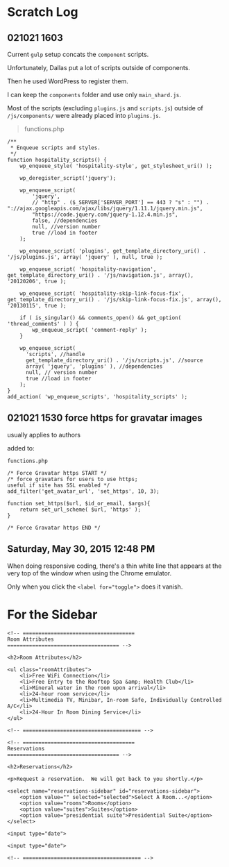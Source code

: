# Scratch Log

## 021021 1603

Current `gulp` setup concats the `component` scripts.

Unfortunately, Dallas put a lot of scripts outside of components.

Then he used WordPress to register them.

I can keep the `components` folder and use only `main_shard.js`.

Most of the scripts (excluding `plugins.js` and `scripts.js`) outside of `/js/components/` were already placed into `plugins.js`.

> functions.php

```
/**
 * Enqueue scripts and styles.
 */
function hospitality_scripts() {
	wp_enqueue_style( 'hospitality-style', get_stylesheet_uri() );

	wp_deregister_script('jquery');

	wp_enqueue_script(
		'jquery',
		// "http" . ($_SERVER['SERVER_PORT'] == 443 ? "s" : "") . "://ajax.googleapis.com/ajax/libs/jquery/1.11.1/jquery.min.js",
		"https://code.jquery.com/jquery-1.12.4.min.js",
		false, //dependencies
		null, //version number
		true //load in footer
	);

	wp_enqueue_script( 'plugins', get_template_directory_uri() . '/js/plugins.js', array( 'jquery' ), null, true );

	wp_enqueue_script( 'hospitality-navigation', get_template_directory_uri() . '/js/navigation.js', array(), '20120206', true );

	wp_enqueue_script( 'hospitality-skip-link-focus-fix', get_template_directory_uri() . '/js/skip-link-focus-fix.js', array(), '20130115', true );

	if ( is_singular() && comments_open() && get_option( 'thread_comments' ) ) {
		wp_enqueue_script( 'comment-reply' );
	}

	wp_enqueue_script(
	  'scripts', //handle
	  get_template_directory_uri() . '/js/scripts.js', //source
	  array( 'jquery', 'plugins' ), //dependencies
	  null, // version number
	  true //load in footer
	);
}
add_action( 'wp_enqueue_scripts', 'hospitality_scripts' );
```

## 021021 1530 force https for gravatar images

usually applies to authors

added to:

`functions.php`

```
/* Force Gravatar https START */
/* force gravatars for users to use https;
useful if site has SSL enabled */
add_filter('get_avatar_url', 'set_https', 10, 3);

function set_https($url, $id_or_email, $args){
	return set_url_scheme( $url, 'https' );
}

/* Force Gravatar https END */
```

## **Saturday, May 30, 2015 12:48 PM**

When doing responsive coding, there's a thin white line that appears at the very top of the window when using the Chrome emulator.

Only when you click the `<label for="toggle">` does it vanish.


# For the Sidebar

<div id="secondary" class="widget-area" role="complementary">
	<?php dynamic_sidebar( 'sidebar-1' ); ?>

	<!-- ====================================
	Room Attributes 
	==================================== -->

	<h2>Room Attributes</h2>

	<ul class="roomAttributes">
		<li>Free WiFi Connection</li>
		<li>Free Entry to the Rooftop Spa &amp; Health Club</li>
		<li>Mineral water in the room upon arrival</li>
		<li>24-hour room service</li>
		<li>Multimedia TV, Minibar, In-room Safe, Individually Controlled A/C</li>
		<li>24-Hour In Room Dining Service</li>
	</ul>

	<!-- ====================================== -->

	<!-- ====================================
	Reservations 
	==================================== -->

	<h2>Reservations</h2>

	<p>Request a reservation.  We will get back to you shortly.</p>

	<select name="reservations-sidebar" id="reservations-sidebar">
		<option value="" selected="selected">Select A Room...</option>
		<option value="rooms">Rooms</option>
		<option value="suites">Suites</option>
		<option value="presidential suite">Presidential Suite</option>
	</select>

	<input type="date">

	<input type="date">

	<!-- ====================================== -->

</div><!-- #secondary -->

